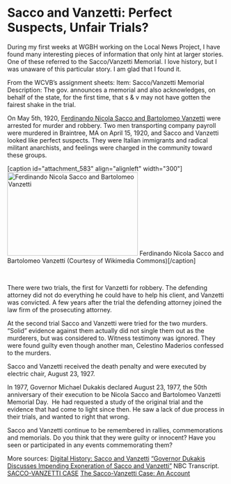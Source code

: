 # Sacco and Vanzetti: Perfect Suspects, Unfair Trials?

During my first weeks at WGBH working on the Local News Project, I have found
many interesting pieces of information that only hint at larger stories. One
of these referred to the Sacco/Vanzetti Memorial. I love history, but I was
unaware of this particular story. I am glad that I found
it.

From the WCVB’s assignment
sheets:
Item: Sacco/Vanzetti
Memorial
Description: The gov. announces a memorial and also acknowledges, on behalf of
the state, for the first time, that s &amp; v may not have gotten the fairest
shake in the
trial.

On May 5th, 1920, <a
href="http://en.wikipedia.org/wiki/Sacco_and_Vanzetti">Ferdinando Nicola Sacco
and Bartolomeo Vanzetti</a> were arrested for murder and robbery. Two men
transporting company payroll were murdered in Braintree, MA on April 15, 1920,
and Sacco and Vanzetti looked like perfect suspects. They were Italian
immigrants and radical militant anarchists, and feelings were charged in the
community toward these
groups.

[caption id="attachment_583" align="alignleft" width="300"]<a
href="http://bostonlocaltv.org/blog/wp-content/uploads/2012/01/Unknown.png"><img
class="size-medium wp-image-583" title="Unknown" alt="Ferdinando Nicola Sacco
and Bartolomeo Vanzetti "
src="http://bostonlocaltv.org/blog/wp-content/uploads/2012/01/Unknown-300x192.png"
width="300" height="192" /></a> Ferdinando Nicola Sacco and Bartolomeo
Vanzetti (Courtesy of Wikimedia
Commons)[/caption]

&nbsp;

There were two trials, the first for Vanzetti for robbery. The defending
attorney did not do everything he could have to help his client, and Vanzetti
was convicted. A few years after the trial the defending attorney joined the
law firm of the prosecuting
attorney.

At the second trial Sacco and Vanzetti were tried for the two murders. “Solid”
evidence against them actually did not single them out as the murderers, but
was considered to. Witness testimony was ignored. They were found guilty even
though another man, Celestino Maderios confessed to the
murders.

Sacco and Vanzetti received the death penalty and were executed by electric
chair, August 23,
1927.

In 1977, Governor Michael Dukakis declared August 23, 1977, the 50th
anniversary of their execution to be Nicola Sacco and Bartolomeo Vanzetti
Memorial Day.  He had requested a study of the original trial and the evidence
that had come to light since then. He saw a lack of due process in their
trials, and wanted to right that
wrong.

Sacco and Vanzetti continue to be remembered in rallies, commemorations and
memorials. Do you think that they were guilty or innocent? Have you seen or
participated in any events commemorating
them?

More
sources:
<a
href="http://www.digitalhistory.uh.edu/database/article_display.cfm?HHID=445">Digital
History: Sacco and
Vanzetti</a>
<a href="icue.nbcunifiles.com/icue/files/icue/site/pdf/1514.pdf">“Governor
Dukakis Discusses Impending Exoneration of Sacco and Vanzetti”</a> NBC
Transcript.
<a href="http://writing.upenn.edu/~afilreis/88/sacvan.html">SACCO-VANZETTI
CASE</a>
<a href="http://law2.umkc.edu/faculty/projects/ftrials/saccov/saccov.htm">The
Sacco-Vanzetti Case: An
Account</a>